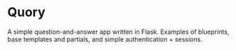 # Quory
A simple question-and-answer app written in Flask. Examples of blueprints, base templates and partials, and simple authentication + sessions.



